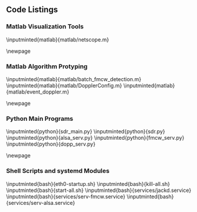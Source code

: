 ## Code Listings

### Matlab Visualization Tools
\inputminted{matlab}{matlab/netscope.m}

\newpage
### Matlab Algorithm Protyping
\inputminted{matlab}{matlab/batch_fmcw_detection.m}
\inputminted{matlab}{matlab/DopplerConfig.m}
\inputminted{matlab}{matlab/event_doppler.m}

\newpage
### Python Main Programs
\inputminted{python}{sdr_main.py}
\inputminted{python}{sdr.py}
\inputminted{python}{alsa_serv.py}
\inputminted{python}{fmcw_serv.py}
\inputminted{python}{dopp_serv.py}

\newpage
### Shell Scripts and systemd Modules
\inputminted{bash}{eth0-startup.sh}
\inputminted{bash}{kill-all.sh}
\inputminted{bash}{start-all.sh}
\inputminted{bash}{services/jackd.service}
\inputminted{bash}{services/serv-fmcw.service}
\inputminted{bash}{services/serv-alsa.service}

